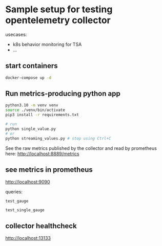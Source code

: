 # Sample setup for testing opentelemetry collector

usecases:

* k8s behavior monitoring for TSA
* ...

## start containers

```bash
docker-compose up -d
```

## Run metrics-producing python app

```bash
python3.10 -m venv venv
source ./venv/bin/activate
pip3 install -r requirements.txt

# run
python single_value.py
# or
python streaming_values.py # stop using Ctrl+C
```

See the raw metrics published by the collector and read by prometheus here: <http://localhost:8889/metrics>

## see metrics in prometheus

<http://localhost:9090>

queries:

```prometheus
test_gauge
```

```prometheus
test_single_gauge
```

## collector healthcheck

<http://localhost:13133>
